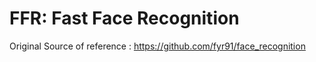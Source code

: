 # FFR: Fast Face Recognition
Original Source of reference : https://github.com/fyr91/face_recognition
